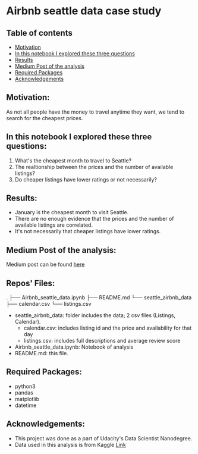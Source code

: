 # Airbnb seattle data case study

## Table of contents
* [Motivation](#motivation)
* [In this notebook I explored these three questions](#in-this-notebook-i-explored-these-three-questions)
* [Results](#results)
* [Medium Post of the analysis](#medium-post-of-the-analysis)
* [Required Packages](#required-packages)
* [Acknowledgements](#acknowledgements)

## Motivation:

As not all people have the money to travel anytime they want, we tend to search for the cheapest prices.


## In this notebook I explored these three questions:

1. What's the cheapest month to travel to Seattle?
2. The realtionship between the prices and the number of available listings?
3. Do cheaper listings have lower ratings or not necessarily?

## Results:

- January is the cheapest month to visit Seattle.
- There are no enough evidence that the prices and the number of available listings are correlated.
- It's not necessarily that cheaper listings have lower ratings.

## Medium Post of the analysis:

Medium post can be found [here](https://medium.com/@asmaHelmy/visiting-seattle-on-a-budget-here-are-a-few-tips-e2362e7ac7fa)

## Repos' Files:
.
├── Airbnb_seattle_data.ipynb
├── README.md
└── seattle_airbnb_data
    ├── calendar.csv
    └── listings.csv


- seattle_airbnb_data: folder includes the data; 2 csv files (Listings, Calendar).
	- calendar.csv: includes listing id and the price and availability for that day
	- listings.csv: includes full descriptions and average review score
- Airbnb_seattle_data.ipynb: Notebook of analysis
- README.md: this file.

## Required Packages:

- python3
- pandas
- matplotlib
- datetime

## Acknowledgements:

- This project was done as a part of Udacity's Data Scientist Nanodegree.
- Data used in this analysis is from Kaggle [Link](https://www.kaggle.com/airbnb/seattle/data)
